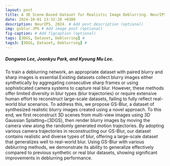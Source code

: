 ```yaml
---
layout: post
title: A 3D Scene-Based Dataset for Realistic Image Deblurring. NeurIPS, 2024.
date: 2024-10-01 13:32:20 +0300
description: NeurIPS, 2024. # Add post description (optional)
img: gsblur.JPG # Add image post (optional)
fig-caption: # Add figcaption (optional)
tags: [3DGS, Dataset, Deblurring] #
tags3: [3DGS, Dataset, Deblurring] #
---
```

##### Dongwoo Lee, Joonkyu Park, and Kyoung Mu Lee.

To train a deblurring network, an appropriate dataset with paired blurry and sharp images is essential.Existing datasets collect blurry images either synthetically by aggregating consecutive sharp frames or using sophisticated camera systems to capture real blur.
However, these methods offer limited diversity in blur types (blur trajectories) or require extensive human effort to reconstruct large-scale datasets, failing to fully reflect real-world blur scenarios.
To address this, we propose GS-Blur, a dataset of synthesized realistic blurry images created using a novel approach. To this end, we first reconstruct 3D scenes from multi-view images using 3D Gaussian Splatting~(3DGS), then render blurry images by moving the camera view along the randomly generated motion trajectories.
By adopting various camera trajectories in reconstructing our GS-Blur, our dataset contains realistic and diverse types of blur, offering a large-scale dataset that generalizes well to real-world blur.
Using GS-Blur with various deblurring methods, we demonstrate its ability to generalize effectively compared to previous synthetic or real blur datasets, showing significant improvements in deblurring performance.
